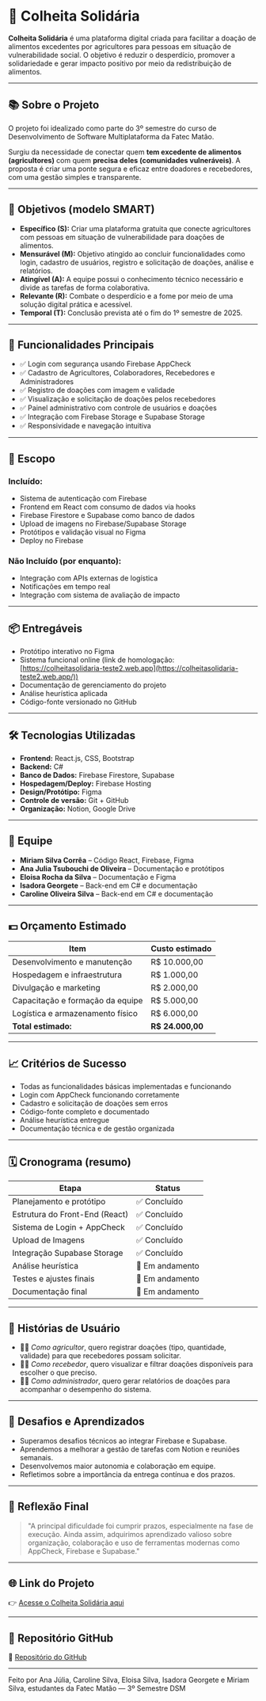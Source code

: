 # 🥕 Colheita Solidária

**Colheita Solidária** é uma plataforma digital criada para facilitar a doação de alimentos excedentes por agricultores para pessoas em situação de vulnerabilidade social. O objetivo é reduzir o desperdício, promover a solidariedade e gerar impacto positivo por meio da redistribuição de alimentos.

---

## 📚 Sobre o Projeto

O projeto foi idealizado como parte do 3º semestre do curso de Desenvolvimento de Software Multiplataforma da Fatec Matão.

Surgiu da necessidade de conectar quem **tem excedente de alimentos (agricultores)** com quem **precisa deles (comunidades vulneráveis)**. A proposta é criar uma ponte segura e eficaz entre doadores e recebedores, com uma gestão simples e transparente.

---

## 🎯 Objetivos (modelo SMART)

- **Específico (S):** Criar uma plataforma gratuita que conecte agricultores com pessoas em situação de vulnerabilidade para doações de alimentos.
- **Mensurável (M):** Objetivo atingido ao concluir funcionalidades como login, cadastro de usuários, registro e solicitação de doações, análise e relatórios.
- **Atingível (A):** A equipe possui o conhecimento técnico necessário e divide as tarefas de forma colaborativa.
- **Relevante (R):** Combate o desperdício e a fome por meio de uma solução digital prática e acessível.
- **Temporal (T):** Conclusão prevista até o fim do 1º semestre de 2025.

---

## 🚀 Funcionalidades Principais

- ✅ Login com segurança usando Firebase AppCheck
- ✅ Cadastro de Agricultores, Colaboradores, Recebedores e Administradores
- ✅ Registro de doações com imagem e validade
- ✅ Visualização e solicitação de doações pelos recebedores
- ✅ Painel administrativo com controle de usuários e doações
- ✅ Integração com Firebase Storage e Supabase Storage
- ✅ Responsividade e navegação intuitiva

---

## 📝 Escopo

### Incluído:

- Sistema de autenticação com Firebase
- Frontend em React com consumo de dados via hooks
- Firebase Firestore e Supabase como banco de dados
- Upload de imagens no Firebase/Supabase Storage
- Protótipos e validação visual no Figma
- Deploy no Firebase

### Não Incluído (por enquanto):

- Integração com APIs externas de logística
- Notificações em tempo real
- Integração com sistema de avaliação de impacto

---

## 📦 Entregáveis

- Protótipo interativo no Figma
- Sistema funcional online (link de homologação: [https://colheitasolidaria-teste2.web.app](https://colheitasolidaria-teste2.web.app/))
- Documentação de gerenciamento do projeto
- Análise heurística aplicada
- Código-fonte versionado no GitHub

---

## 🛠 Tecnologias Utilizadas

- **Frontend:** React.js, CSS, Bootstrap
- **Backend:** C#
- **Banco de Dados:** Firebase Firestore, Supabase
- **Hospedagem/Deploy:** Firebase Hosting
- **Design/Protótipo:** Figma
- **Controle de versão:** Git + GitHub
- **Organização:** Notion, Google Drive

---

## 👥 Equipe

- **Miriam Silva Corrêa** – Código React, Firebase, Figma
- **Ana Julia Tsubouchi de Oliveira** – Documentação e protótipos
- **Eloisa Rocha da Silva** – Documentação e Figma
- **Isadora Georgete** – Back-end em C# e documentação
- **Caroline Oliveira Silva** – Back-end em C# e documentação

---

## 💵 Orçamento Estimado

| Item | Custo estimado |
| --- | --- |
| Desenvolvimento e manutenção | R$ 10.000,00 |
| Hospedagem e infraestrutura | R$ 1.000,00 |
| Divulgação e marketing | R$ 2.000,00 |
| Capacitação e formação da equipe | R$ 5.000,00 |
| Logística e armazenamento físico | R$ 6.000,00 |
| **Total estimado:** | **R$ 24.000,00** |

---

## 📈 Critérios de Sucesso

- Todas as funcionalidades básicas implementadas e funcionando
- Login com AppCheck funcionando corretamente
- Cadastro e solicitação de doações sem erros
- Código-fonte completo e documentado
- Análise heurística entregue
- Documentação técnica e de gestão organizada

---

## 🗓 Cronograma (resumo)

| Etapa | Status |
| --- | --- |
| Planejamento e protótipo | ✅ Concluído |
| Estrutura do Front-End (React) | ✅ Concluído |
| Sistema de Login + AppCheck | ✅ Concluído |
| Upload de Imagens | ✅ Concluído |
| Integração Supabase Storage | ✅ Concluído |
| Análise heurística | 🔄 Em andamento |
| Testes e ajustes finais | 🔄 Em andamento |
| Documentação final | 🔄 Em andamento |

---

## 🧪 Histórias de Usuário

- 👨‍🌾 *Como agricultor*, quero registrar doações (tipo, quantidade, validade) para que recebedores possam solicitar.
- 🧍‍♀️ *Como recebedor*, quero visualizar e filtrar doações disponíveis para escolher o que preciso.
- 🧑‍💼 *Como administrador*, quero gerar relatórios de doações para acompanhar o desempenho do sistema.

---

## 🧠 Desafios e Aprendizados

- Superamos desafios técnicos ao integrar Firebase e Supabase.
- Aprendemos a melhorar a gestão de tarefas com Notion e reuniões semanais.
- Desenvolvemos maior autonomia e colaboração em equipe.
- Refletimos sobre a importância da entrega contínua e dos prazos.

---

## 🧐 Reflexão Final

> "A principal dificuldade foi cumprir prazos, especialmente na fase de execução. Ainda assim, adquirimos aprendizado valioso sobre organização, colaboração e uso de ferramentas modernas como AppCheck, Firebase e Supabase."
> 

---

## 🌐 Link do Projeto

👉 [Acesse o Colheita Solidária aqui](https://colheitasolidaria-teste2.web.app/)

---

## 📂 Repositório GitHub

🔗  [Repositório do GitHub](https://github.com/miriam-silva/ColheitaSolidaria)

---

Feito por Ana Júlia, Caroline Silva, Eloisa Silva, Isadora Georgete e Miriam Silva, estudantes da Fatec Matão — 3º Semestre DSM
